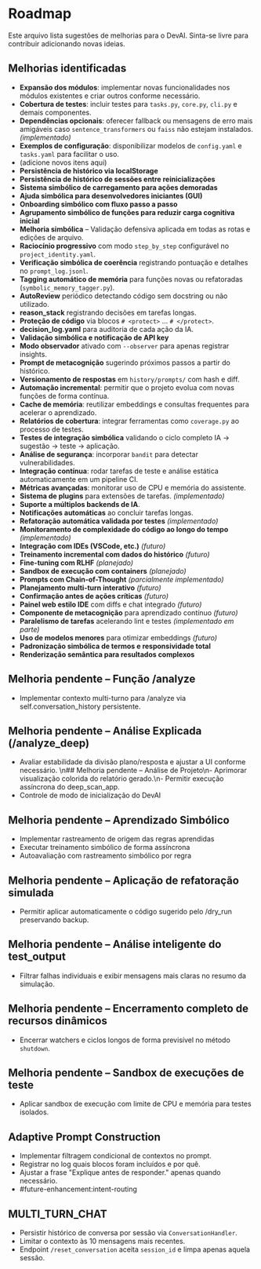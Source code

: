 # Roadmap

Este arquivo lista sugestões de melhorias para o DevAI. Sinta-se livre para contribuir adicionando novas ideias.

## Melhorias identificadas

- **Expansão dos módulos**: implementar novas funcionalidades nos módulos existentes e criar outros conforme necessário.
- **Cobertura de testes**: incluir testes para `tasks.py`, `core.py`, `cli.py` e demais componentes.
- **Dependências opcionais**: oferecer fallback ou mensagens de erro mais amigáveis caso `sentence_transformers` ou `faiss` não estejam instalados. *(implementado)*
- **Exemplos de configuração**: disponibilizar modelos de `config.yaml` e `tasks.yaml` para facilitar o uso.
- (adicione novos itens aqui)
- **Persistência de histórico via localStorage**
- **Persistência de histórico de sessões entre reinicializações**
- **Sistema simbólico de carregamento para ações demoradas**
- **Ajuda simbólica para desenvolvedores iniciantes (GUI)**
- **Onboarding simbólico com fluxo passo a passo**
- **Agrupamento simbólico de funções para reduzir carga cognitiva inicial**
- **Melhoria simbólica** – Validação defensiva aplicada em todas as rotas e edições de arquivo.
- **Raciocínio progressivo** com modo `step_by_step` configurável no `project_identity.yaml`.
- **Verificação simbólica de coerência** registrando pontuação e detalhes no `prompt_log.jsonl`.
- **Tagging automático de memória** para funções novas ou refatoradas (`symbolic_memory_tagger.py`).
- **AutoReview** periódico detectando código sem docstring ou não utilizado.
- **reason_stack** registrando decisões em tarefas longas.
- **Proteção de código** via blocos `# <protect>` ... `# </protect>`.
- **decision_log.yaml** para auditoria de cada ação da IA.
- **Validação simbólica e notificação de API key**
- **Modo observador** ativado com `--observer` para apenas registrar insights.
- **Prompt de metacognição** sugerindo próximos passos a partir do histórico.
- **Versionamento de respostas** em `history/prompts/` com hash e diff.
- **Automação incremental**: permitir que o projeto evolua com novas funções de forma contínua.
- **Cache de memória**: reutilizar embeddings e consultas frequentes para acelerar o aprendizado.
- **Relatórios de cobertura**: integrar ferramentas como `coverage.py` ao processo de testes.
- **Testes de integração simbólica** validando o ciclo completo IA → sugestão → teste → aplicação.
- **Análise de segurança**: incorporar `bandit` para detectar vulnerabilidades.
- **Integração contínua**: rodar tarefas de teste e análise estática automaticamente em um pipeline CI.
- **Métricas avançadas**: monitorar uso de CPU e memória do assistente.
- **Sistema de plugins** para extensões de tarefas. *(implementado)*
- **Suporte a múltiplos backends de IA**.
- **Notificações automáticas** ao concluir tarefas longas.
- **Refatoração automática validada por testes** *(implementado)*
- **Monitoramento de complexidade do código ao longo do tempo** *(implementado)*
- **Integração com IDEs (VSCode, etc.)** *(futuro)*
- **Treinamento incremental com dados do histórico** *(futuro)*
- **Fine-tuning com RLHF** *(planejado)*
- **Sandbox de execução com containers** *(planejado)*
- **Prompts com Chain-of-Thought** *(parcialmente implementado)*
- **Planejamento multi-turn interativo** *(futuro)*
- **Confirmação antes de ações críticas** *(futuro)*
- **Painel web estilo IDE** com diffs e chat integrado *(futuro)*
- **Componente de metacognição** para aprendizado contínuo *(futuro)*
- **Paralelismo de tarefas** acelerando lint e testes *(implementado em parte)*
- **Uso de modelos menores** para otimizar embeddings *(futuro)*
- **Padronização simbólica de termos e responsividade total**
- **Renderização semântica para resultados complexos**


## Melhoria pendente – Função /analyze
- Implementar contexto multi-turno para /analyze via self.conversation_history persistente.

## Melhoria pendente – Análise Explicada (/analyze_deep)
- Avaliar estabilidade da divisão plano/resposta e ajustar a UI conforme necessário.
\n## Melhoria pendente – Análise de Projeto\n- Aprimorar visualização colorida do relatório gerado.\n- Permitir execução assíncrona do deep_scan_app.
- Controle de modo de inicialização do DevAI

## Melhoria pendente – Aprendizado Simbólico
- Implementar rastreamento de origem das regras aprendidas
- Executar treinamento simbólico de forma assíncrona
- Autoavaliação com rastreamento simbólico por regra

## Melhoria pendente – Aplicação de refatoração simulada
- Permitir aplicar automaticamente o código sugerido pelo /dry_run preservando backup.

## Melhoria pendente – Análise inteligente do test_output
- Filtrar falhas individuais e exibir mensagens mais claras no resumo da simulação.

## Melhoria pendente – Encerramento completo de recursos dinâmicos
- Encerrar watchers e ciclos longos de forma previsível no método `shutdown`.

## Melhoria pendente – Sandbox de execuções de teste
- Aplicar sandbox de execução com limite de CPU e memória para testes isolados.

## Adaptive Prompt Construction
- Implementar filtragem condicional de contextos no prompt.
- Registrar no log quais blocos foram incluídos e por quê.
- Ajustar a frase "Explique antes de responder." apenas quando necessário.
- #future-enhancement:intent-routing

## MULTI_TURN_CHAT
- Persistir histórico de conversa por sessão via `ConversationHandler`.
- Limitar o contexto às 10 mensagens mais recentes.
- Endpoint `/reset_conversation` aceita `session_id` e limpa apenas aquela sessão.
